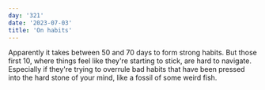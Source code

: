 ```yaml
---
day: '321'
date: '2023-07-03'
title: 'On habits'
---
```


Apparently it takes between 50 and 70 days to form strong habits. But those first 10, where things feel like they're starting to stick, are hard to navigate. Especially if they're trying to overrule bad habits that have been pressed into the hard stone of your mind, like a fossil of some weird fish.
